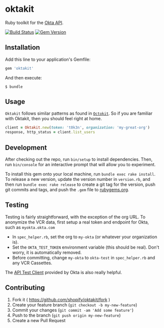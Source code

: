# oktakit

Ruby toolkit for the [Okta API](http://developer.okta.com/docs/api/getting_started/design_principles.html).

[![Build Status](https://secure.travis-ci.org/Shopify/oktakit.png)](http://travis-ci.org/Shopify/oktakit)
[![Gem Version](https://badge.fury.io/rb/oktakit.png)](http://badge.fury.io/rb/oktakit)

## Installation

Add this line to your application's Gemfile:

```ruby
gem 'oktakit'
```

And then execute:

    $ bundle

## Usage

`Oktakit` follows similar patterns as found in [`Octokit`](https://github.com/octokit/octokit.rb). So if you are familiar with Oktakit, then you should feel right at home.

```ruby
client = Oktakit.new(token: 't0k3n', organization: 'my-great-org')
response, http_status = client.list_users
```

## Development

After checking out the repo, run `bin/setup` to install dependencies. Then, run `bin/console` for an interactive prompt that will allow you to experiment.

To install this gem onto your local machine, run `bundle exec rake install`. To release a new version, update the version number in `version.rb`, and then run `bundle exec rake release` to create a git tag for the version, push git commits and tags, and push the `.gem` file to [rubygems.org](https://rubygems.org).

## Testing

Testing is fairly straightforward, with the exception of the org URL.
To anonymize the VCR data, first setup a real token and endpoint for Okta, such as `myokta.okta.com`

- In `spec_helper.rb`, set the org to `my-okta` (or whatever your organization is).
- Set the `OKTA_TEST_TOKEN` environment variable (this should be real). Don't worry, it is automatically removed.
- Before committing, change `my-okta` to `okta-test` in `spec_helper.rb` and any VCR Cassettes.

The [API Test Client](http://developer.okta.com/docs/api/getting_started/api_test_client) provided by Okta is also really helpful.

## Contributing

1. Fork it ( https://github.com/shopify/oktakit/fork )
2. Create your feature branch (`git checkout -b my-new-feature`)
3. Commit your changes (`git commit -am 'Add some feature'`)
4. Push to the branch (`git push origin my-new-feature`)
5. Create a new Pull Request

